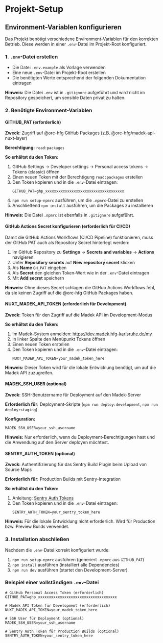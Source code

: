 # Projekt-Setup

## Environment-Variablen konfigurieren

Das Projekt benötigt verschiedene Environment-Variablen für den korrekten Betrieb. Diese werden in einer `.env`-Datei im Projekt-Root konfiguriert.

### 1. `.env`-Datei erstellen

- Die Datei `.env.example` als Vorlage verwenden
- Eine neue `.env`-Datei im Projekt-Root erstellen
- Die benötigten Werte entsprechend der folgenden Dokumentation eintragen

**Hinweis:** Die Datei `.env` ist in `.gitignore` aufgeführt und wird nicht im Repository gespeichert, um sensible Daten privat zu halten.

### 2. Benötigte Environment-Variablen

#### GITHUB_PAT (erforderlich)

**Zweck:** Zugriff auf @orc-hfg GitHub Packages (z.B. @orc-hfg/madek-api-nuxt-layer)

**Berechtigung:** `read:packages`

**So erhältst du den Token:**
1. GitHub Settings → Developer settings → Personal access tokens → Tokens (classic) öffnen
2. Einen neuen Token mit der Berechtigung `read:packages` erstellen
3. Den Token kopieren und in die `.env`-Datei eintragen:
   ```
   GITHUB_PAT=ghp_xxxxxxxxxxxxxxxxxxxxxxxxxxxxxxxxxxxx
   ```
4. `npm run setup-npmrc` ausführen, um die `.npmrc`-Datei zu erstellen
5. Anschließend `npm install` ausführen, um die Packages zu installieren

**Hinweis:** Die Datei `.npmrc` ist ebenfalls in `.gitignore` aufgeführt.

#### GitHub Actions Secret konfigurieren (erforderlich für CI/CD)

Damit die GitHub Actions Workflows (CI/CD Pipeline) funktionieren, muss der GitHub PAT auch als Repository Secret hinterlegt werden:

1. Im GitHub Repository zu **Settings** → **Secrets and variables** → **Actions** navigieren
2. Unter **Repository secrets** auf **New repository secret** klicken
3. Als **Name** `GH_PAT` eingeben
4. Als **Secret** den gleichen Token-Wert wie in der `.env`-Datei eintragen
5. Mit **Add secret** speichern

**Hinweis:** Ohne dieses Secret schlagen die GitHub Actions Workflows fehl, da sie keinen Zugriff auf die @orc-hfg GitHub Packages haben.

#### NUXT_MADEK_API_TOKEN (erforderlich für Development)

**Zweck:** Token für den Zugriff auf die Madek API im Development-Modus

**So erhältst du den Token:**
1. Im Madek-System anmelden: https://dev.madek.hfg-karlsruhe.de/my
2. In linker Spalte den Menüpunkt Tokens öffnen
3. Einen neuen Token erstellen
4. Den Token kopieren und in die `.env`-Datei eintragen:
   ```
   NUXT_MADEK_API_TOKEN=your_madek_token_here
   ```

**Hinweis:** Dieser Token wird für die lokale Entwicklung benötigt, um auf die Madek API zuzugreifen.

#### MADEK_SSH_USER (optional)

**Zweck:** SSH-Benutzername für Deployment auf den Madek-Server

**Erforderlich für:** Deployment-Skripte (`npm run deploy:development`, `npm run deploy:staging`)

**Konfiguration:**
```
MADEK_SSH_USER=your_ssh_username
```

**Hinweis:** Nur erforderlich, wenn du Deployment-Berechtigungen hast und die Anwendung auf den Server deployen möchtest.

#### SENTRY_AUTH_TOKEN (optional)

**Zweck:** Authentifizierung für das Sentry Build Plugin beim Upload von Source Maps

**Erforderlich für:** Production Builds mit Sentry-Integration

**So erhältst du den Token:**
1. Anleitung: [Sentry Auth Tokens](https://docs.sentry.io/account/auth-tokens/#organization-tokens)
2. Den Token kopieren und in die `.env`-Datei eintragen:
   ```
   SENTRY_AUTH_TOKEN=your_sentry_token_here
   ```

**Hinweis:** Für die lokale Entwicklung nicht erforderlich. Wird für Production bzw. Preview Builds verwendet.

### 3. Installation abschließen

Nachdem die `.env`-Datei korrekt konfiguriert wurde:

1. `npm run setup-npmrc` ausführen (generiert `.npmrc` aus `GITHUB_PAT`)
2. `npm install` ausführen (installiert alle Dependencies)
3. `npm run dev` ausführen (startet den Development-Server)

### Beispiel einer vollständigen `.env`-Datei

```env
# GitHub Personal Access Token (erforderlich)
GITHUB_PAT=ghp_xxxxxxxxxxxxxxxxxxxxxxxxxxxxxxxxxxxx

# Madek API Token für Development (erforderlich)
NUXT_MADEK_API_TOKEN=your_madek_token_here

# SSH User für Deployment (optional)
MADEK_SSH_USER=your_ssh_username

# Sentry Auth Token für Production Builds (optional)
SENTRY_AUTH_TOKEN=your_sentry_token_here
```
